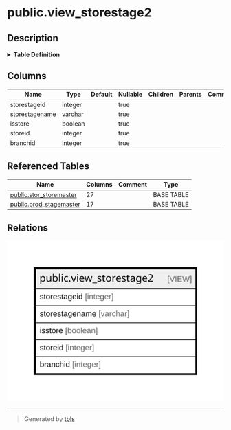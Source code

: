 # public.view_storestage2

## Description

<details>
<summary><strong>Table Definition</strong></summary>

```sql
CREATE VIEW view_storestage2 AS (
 SELECT stor_storemaster.storestageid,
    stor_storemaster.storename AS storestagename,
    true AS isstore,
    stor_storemaster.storeid,
    stor_storemaster.branchid
   FROM stor_storemaster
UNION
 SELECT prod_stagemaster.storestageid,
    prod_stagemaster.stage AS storestagename,
    false AS isstore,
    prod_stagemaster.stageid AS storeid,
    0 AS branchid
   FROM prod_stagemaster
)
```

</details>

## Columns

| Name | Type | Default | Nullable | Children | Parents | Comment |
| ---- | ---- | ------- | -------- | -------- | ------- | ------- |
| storestageid | integer |  | true |  |  |  |
| storestagename | varchar |  | true |  |  |  |
| isstore | boolean |  | true |  |  |  |
| storeid | integer |  | true |  |  |  |
| branchid | integer |  | true |  |  |  |

## Referenced Tables

| Name | Columns | Comment | Type |
| ---- | ------- | ------- | ---- |
| [public.stor_storemaster](public.stor_storemaster.md) | 27 |  | BASE TABLE |
| [public.prod_stagemaster](public.prod_stagemaster.md) | 17 |  | BASE TABLE |

## Relations

![er](public.view_storestage2.svg)

---

> Generated by [tbls](https://github.com/k1LoW/tbls)
